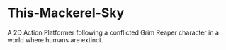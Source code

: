 # This-Mackerel-Sky
A 2D Action Platformer following a conflicted Grim Reaper character in a world where humans are extinct.
